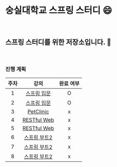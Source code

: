 # 숭실대학교 스프링 스터디 :smile:

<br>

## 스프링 스터디를 위한 저장소입니다. :book:

<br>

### 진행 계획

| 주차  | 강의                                                   | 완료 여부 |
|:--:|:--:|:--:|
| 1 | [스프링 입문](https://www.inflearn.com/course/스프링-입문-스프링부트)|O|
| 2 | [스프링 입문](https://www.inflearn.com/course/스프링-입문-스프링부트)|O|
| 3 | [PetClinic](https://www.inflearn.com/course/spring)|x|
| 4 | [RESTful Web](https://www.inflearn.com/course/spring-boot-restful-web-services)|x |
| 5 | [RESTful Web](https://www.inflearn.com/course/spring-boot-restful-web-services) | x |
| 6 | [스프링 부트2](https://www.aladin.co.kr/m/mproduct.aspx?ItemId=168752840)|x |
| 7 | [스프링 부트2](https://www.aladin.co.kr/m/mproduct.aspx?ItemId=168752840)|x|
| 8 | [스프링 부트2](https://www.aladin.co.kr/m/mproduct.aspx?ItemId=168752840)         |x                  |




